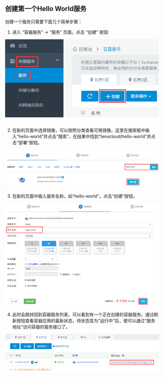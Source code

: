 ## 创建第一个Hello World服务

创建一个服务只需要下面几个简单步骤：

1. 进入 “容器服务” -> “服务” 页面，点击 “创建” 按钮:

 ![create1](/doc/v1/images/container/create_container_1.png)

2. 在新的页面中选择镜像，可以按照分类查看可用镜像。这里在搜索框中输入“hello-world”并点击“搜索”，在结果中找到“tenxcloud/hello-world”并点击“部署”按钮。

 ![create2](/doc/v1/images/container/create_container_2.png)

3. 在新的页面中输入服务名称，如“hello-world”。点击“创建”按钮。

 ![create3](/doc/v1/images/container/create_container_3.png)


4. 此时会跳转回到容器服务列表，可以看到有一个正在创建的容器服务。通过刷新按钮查看容器应用的最新状态，待状态变为“运行中”后，便可以通过“服务地址”访问容器的服务接口了。

 ![create4](/doc/v1/images/container/create_container_4.png)

